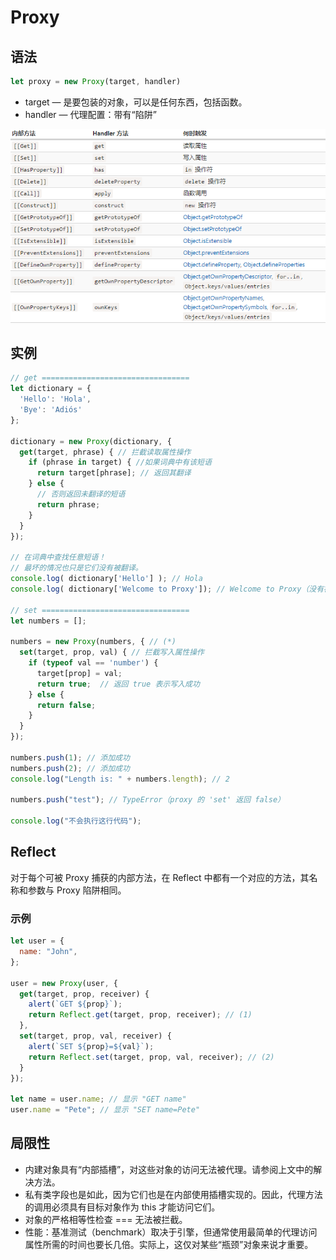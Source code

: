 # Proxy

## 语法

```javascript
let proxy = new Proxy(target, handler)
```

- target — 是要包装的对象，可以是任何东西，包括函数。
- handler — 代理配置：带有“陷阱”

![Proxy陷阱](../img/43.png)

## 实例

```javascript
// get =================================
let dictionary = {
  'Hello': 'Hola',
  'Bye': 'Adiós'
};

dictionary = new Proxy(dictionary, {
  get(target, phrase) { // 拦截读取属性操作
    if (phrase in target) { //如果词典中有该短语
      return target[phrase]; // 返回其翻译
    } else {
      // 否则返回未翻译的短语
      return phrase;
    }
  }
});

// 在词典中查找任意短语！
// 最坏的情况也只是它们没有被翻译。
console.log( dictionary['Hello'] ); // Hola
console.log( dictionary['Welcome to Proxy']); // Welcome to Proxy（没有被翻译）

// set =================================
let numbers = [];

numbers = new Proxy(numbers, { // (*)
  set(target, prop, val) { // 拦截写入属性操作
    if (typeof val == 'number') {
      target[prop] = val;
      return true;  // 返回 true 表示写入成功
    } else {
      return false;
    }
  }
});

numbers.push(1); // 添加成功
numbers.push(2); // 添加成功
console.log("Length is: " + numbers.length); // 2

numbers.push("test"); // TypeError（proxy 的 'set' 返回 false）

console.log("不会执行这行代码");
```

## Reflect

对于每个可被 Proxy 捕获的内部方法，在 Reflect 中都有一个对应的方法，其名称和参数与 Proxy 陷阱相同。

### 示例

```javascript
let user = {
  name: "John",
};

user = new Proxy(user, {
  get(target, prop, receiver) {
    alert(`GET ${prop}`);
    return Reflect.get(target, prop, receiver); // (1)
  },
  set(target, prop, val, receiver) {
    alert(`SET ${prop}=${val}`);
    return Reflect.set(target, prop, val, receiver); // (2)
  }
});

let name = user.name; // 显示 "GET name"
user.name = "Pete"; // 显示 "SET name=Pete"
```

## 局限性

- 内建对象具有“内部插槽”，对这些对象的访问无法被代理。请参阅上文中的解决方法。
- 私有类字段也是如此，因为它们也是在内部使用插槽实现的。因此，代理方法的调用必须具有目标对象作为 this 才能访问它们。
- 对象的严格相等性检查 === 无法被拦截。
- 性能：基准测试（benchmark）取决于引擎，但通常使用最简单的代理访问属性所需的时间也要长几倍。实际上，这仅对某些“瓶颈”对象来说才重要。
